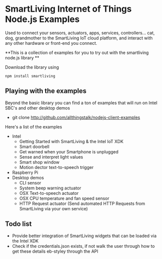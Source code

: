 # SmartLiving Internet of Things Node.js Examples

Used to connect your sensors, actuators, apps, services, controllers... cat, dog, grandmother to the SmartLiving IoT cloud platform, and interact with any other hardware or front-end you connect.

**This is a collection of examples for you to try out with the smartliving node.js library **

Download the library using

	npm install smartliving

## Playing with the examples
Beyond the basic library you can find a ton of examples that will run on Intel SBC's and  other desktop demos

- git clone http://github.com/allthingstalk/nodejs-client-examples

Here's a list of the examples

- Intel
	- Getting Started with SmartLiving & the Intel IoT XDK
	- Smart doorbell
	- Get warned when your Smartphone is unplugged
	- Sense and interpret light values
	- Smart shop window
	- Motion dector text-to-speech trigger
- Raspberry Pi
- Desktop demos
	- CLI sensor
	- System beep warning actuator
	- OSX Text-to-speech actuator 
	- OSX CPU temperature and fan speed sensor
	- HTTP Request actuator (Send automated HTTP Requests from SmartLiving via your own service)

## Todo list
- Provide better integration of SmartLiving widgets that can be loaded via the Intel XDK
- Check if the credentials.json exists, if not walk the user through how to get these details eb-styley through the API